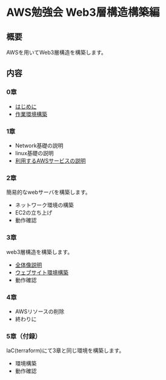 # AWS勉強会 Web3層構造構築編

## 概要

AWSを用いてWeb3層構造を構築します。

## 内容

### 0章
* [はじめに](./0章/はじめに)
* [作業環境構築](./0章/作業環境構築)

### 1章
* Network基礎の説明
* linux基礎の説明
* [利用するAWSサービスの説明](./1章/利用するAWSサービスの説明)

### 2章
簡易的なwebサーバを構築します。
* ネットワーク環境の構築
* EC2の立ち上げ
* 動作確認

### 3章
web3層構造を構築します。
* [全体像説明](./3章/全体像説明)
* [ウェブサイト環境構築](./3章/ウェブサイト環境構築)
* 動作確認

### 4章
* AWSリソースの削除
* 終わりに

### 5章（付録）

[//]: # (やるやら不明。削除するかも)
IaC(terraform)にて3章と同じ環境を構築します。
* 環境構築
* 動作確認
